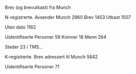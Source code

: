 Brev (og brevutkast) fra Munch

N-registrerte. Avsender Munch
2960
Brev
1453
Utkast
1507

Uten dato
1162

Uidentifiserte
Personer
59
Kvinner
18
Menn
264

Steder
23 i TMS...

K-registrerte. Brev adressert til Munch
5842

Uidentifiserte
Personer
71


